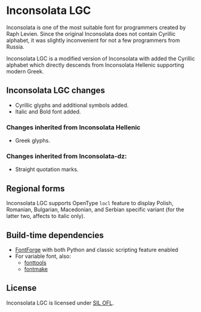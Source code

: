 Inconsolata LGC
===============

Inconsolata is one of the most suitable font for programmers created by Raph
Levien. Since the original Inconsolata does not contain Cyrillic alphabet,
it was slightly inconvenient for not a few programmers from Russia.

Inconsolata LGC is a modified version of Inconsolata with added the Cyrillic
alphabet which directly descends from Inconsolata Hellenic supporting modern
Greek.


Inconsolata LGC changes
-----------------------
* Cyrillic glyphs and additional symbols added.
* Italic and Bold font added.

### Changes inherited from Inconsolata Hellenic
* Greek glyphs.

### Changes inherited from Inconsolata-dz:
* Straight quotation marks.


Regional forms
--------------
Inconsolata LGC supports OpenType `locl` feature to display Polish,
Romanian, Bulgarian, Macedonian, and Serbian specific variant (for the
latter two, affects to italic only).


Build-time dependencies
-----------------------
* [FontForge](https://fontforge.org/) with both Python and classic scripting
  feature enabled
* For variable font, also:
  * [fonttools](https://github.com/fonttools/fonttools)
  * [fontmake](https://github.com/googlefonts/fontmake)


License
-------
Inconsolata LGC is licensed under [SIL OFL](LICENSE).
